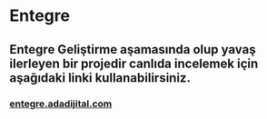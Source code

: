 # Entegre
## Entegre Geliştirme aşamasında olup yavaş ilerleyen bir projedir canlıda incelemek için aşağıdaki linki kullanabilirsiniz.
### [entegre.adadijital.com ](https://entegre.adadijital.com/)


